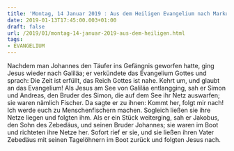 ```yaml
---
title: 'Montag, 14 Januar 2019 : Aus dem Heiligen Evangelium nach Markus - Mk 1,14-20.'
date: 2019-01-13T17:45:00.003+01:00
draft: false
url: /2019/01/montag-14-januar-2019-aus-dem-heiligen.html
tags: 
- EVANGELIUM
---
```


Nachdem man Johannes den Täufer ins Gefängnis geworfen hatte, ging Jesus wieder nach Galiläa; er verkündete das Evangelium Gottes und sprach: Die Zeit ist erfüllt, das Reich Gottes ist nahe. Kehrt um, und glaubt an das Evangelium! Als Jesus am See von Galiläa entlangging, sah er Simon und Andreas, den Bruder des Simon, die auf dem See ihr Netz auswarfen; sie waren nämlich Fischer. Da sagte er zu ihnen: Kommt her, folgt mir nach! Ich werde euch zu Menschenfischern machen. Sogleich ließen sie ihre Netze liegen und folgten ihm. Als er ein Stück weiterging, sah er Jakobus, den Sohn des Zebedäus, und seinen Bruder Johannes; sie waren im Boot und richteten ihre Netze her. Sofort rief er sie, und sie ließen ihren Vater Zebedäus mit seinen Tagelöhnern im Boot zurück und folgten Jesus nach.